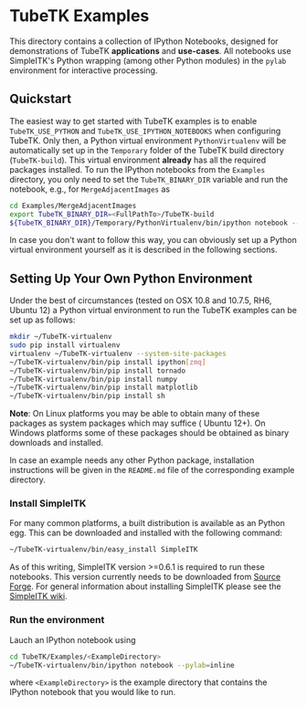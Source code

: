 TubeTK Examples
===============

This directory contains a collection of IPython Notebooks, designed for
demonstrations of TubeTK **applications** and **use-cases**. All notebooks use
SimpleITK's Python wrapping (among other Python modules) in the `pylab`
environment for interactive processing.

## Quickstart

The easiest way to get started with TubeTK examples is to enable
`TubeTK_USE_PYTHON` and `TubeTK_USE_IPYTHON_NOTEBOOKS` when configuring TubeTK.
Only then, a Python virtual environment `PythonVirtualenv` will be automatically
set up in the `Temporary` folder of the TubeTK build directory (`TubeTK-build`).
This virtual environment **already** has all the required
packages installed. To run the IPython notebooks from the `Examples`
directory, you only need to set the `TubeTK_BINARY_DIR` variable and run the
notebook, e.g., for `MergeAdjacentImages` as

```bash
cd Examples/MergeAdjacentImages
export TubeTK_BINARY_DIR=<FullPathTo>/TubeTK-build
${TubeTK_BINARY_DIR}/Temporary/PythonVirtualenv/bin/ipython notebook --pylab inline
```

In case you don't want to follow this way, you can obviously set up a Python
virtual environment yourself as it is described in the following sections.


## Setting Up Your Own Python Environment

Under the best of circumstances (tested on OSX 10.8 and 10.7.5, RH6, Ubuntu
12) a Python virtual environment to run the TubeTK examples can be set up as
follows:

```bash
mkdir ~/TubeTK-virtualenv
sudo pip install virtualenv
virtualenv ~/TubeTK-virtualenv --system-site-packages
~/TubeTK-virtualenv/bin/pip install ipython[zmq]
~/TubeTK-virtualenv/bin/pip install tornado
~/TubeTK-virtualenv/bin/pip install numpy
~/TubeTK-virtualenv/bin/pip install matplotlib
~/TubeTK-virtualenv/bin/pip install sh
```

**Note**: On Linux platforms you may be able to obtain many of these packages
as system packages which may suffice ( Ubuntu 12+). On Windows platforms some
of these packages should be obtained as binary downloads and installed.

In case an example needs any other Python package, installation instructions
will be given in the `README.md` file of the corresponding example directory.

### Install SimpleITK

For many common platforms, a built distribution is available as an Python egg.
This can be downloaded and installed with the following command:

```bash
~/TubeTK-virtualenv/bin/easy_install SimpleITK
```

As of this writing, SimpleITK version >=0.6.1 is required to run these notebooks. This version currently needs to be
downloaded from [Source Forge](http://sourceforge.net/projects/simpleitk/files/SimpleITK/0.6.1/Python/). For general
information about installing SimpleITK please see the [SimpleITK wiki](http://www.itk.org/Wiki/ITK/Release_4/SimpleITK/GettingStarted).


### Run the environment

Lauch an IPython notebook using
```bash
cd TubeTK/Examples/<ExampleDirectory>
~/TubeTK-virtualenv/bin/ipython notebook --pylab=inline
```
where `<ExampleDirectory>` is the example directory that contains the IPython notebook that you would
like to run.
